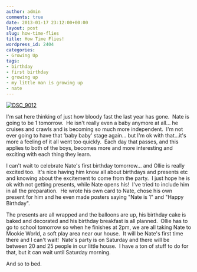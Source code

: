 ```yaml
---
author: admin
comments: true
date: 2013-01-17 23:12:00+00:00
layout: post
slug: how-time-flies
title: How Time Flies!
wordpress_id: 2404
categories:
- Growing Up
tags:
- birthday
- first birthday
- growing up
- my little man is growing up
- nate
---
```


[![DSC_9012](http://www.outmumbered.com/wp-content/uploads/2013/01/Events-8760-819x1024.jpg)](http://www.outmumbered.com/2013/01/17/how-time-flies/dsc_9012-2/)


I'm sat here thinking of just how bloody fast the last year has gone.  Nate is going to be 1 tomorrow.  He isn't really even a baby anymore at all... he cruises and crawls and is becoming so much more independent.  I'm not ever going to have that 'baby baby' stage again... but I'm ok with that...it's more a feeling of it all went too quickly.  Each day that passes, and this applies to both of the boys, becomes more and more interesting and exciting with each thing they learn.

I can't wait to celebrate Nate's first birthday tomorrow... and Ollie is really excited too.  It's nice having him know all about birthdays and presents etc and knowing about the excitement to come from the party.  I just hope he is ok with not getting presents, while Nate opens his!  I've tried to include him in all the preparation.  He wrote his own card to Nate, chose his own present for him and he even made posters saying "Nate is 1" and "Happy Birthday".

The presents are all wrapped and the balloons are up, his birthday cake is baked and decorated and his birthday breakfast is all planned.  Ollie has to go to school tomorrow so when he finishes at 2pm, we are all taking Nate to Mookie World, a soft play area near our house.  It will be Nate's first time there and I can't wait!  Nate's party is on Saturday and there will be between 20 and 25 people in our little house.  I have a ton of stuff to do for that, but it can wait until Saturday morning.

And so to bed.
